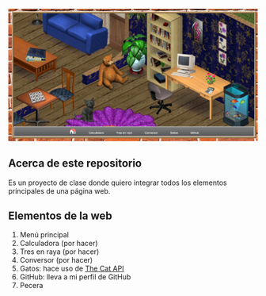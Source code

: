 ![Cover image](https://github.com/ian-ani/room/blob/main/cover.png)

## Acerca de este repositorio

Es un proyecto de clase donde quiero integrar todos los elementos principales de una página web.

## Elementos de la web

1. Menú principal
2. Calculadora (por hacer)
3. Tres en raya (por hacer)
4. Conversor (por hacer)
5. Gatos: hace uso de [The Cat API](https://thecatapi.com)
6. GitHub: lleva a mi perfil de GitHub
7. Pecera
